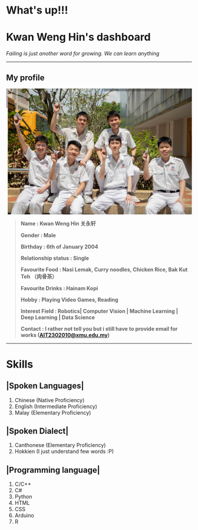 # What's up!!!
# Kwan Weng Hin's dashboard
*Failing is just another word for growing. We can learn anything*

-----------------------------------------------------
## My profile
 <img decoding="async" align="center" src="images/campusLifePic2.png">

> **Name                : Kwan Weng Hin 关永轩**
>
> **Gender              : Male**
>
> **Birthday            : 6th of January 2004**
>
> **Relationship status : Single**
>
>**Favourite Food       : Nasi Lemak, Curry noodles, Chicken Rice, Bak Kut Teh （肉骨茶）**
>
>**Favourite Drinks     : Hainam Kopi**
>
>**Hobby                : Playing Video Games, Reading** 
>
>**Interest Field       : Robotics| Computer Vision | Machine Learning | Deep Learning | Data Science**
>
>**Contact              : I rather not tell you but i still have to provide email for works (AIT2302010@xmu.edu.my)**

-----------------------------------------------------

# Skills

 ## |Spoken Languages|
1. Chinese (Native Proficiency)
2. English (Intermediate Proficiency)
3. Malay   (Elementary Proficiency)

 ## |Spoken Dialect|
1. Canthonese (Elementary Proficiency)
2. Hokkien (I just understand few words :P) 

 ## |Programming language|
1. C/C++
2. C#
3. Python
4. HTML
5. CSS
6. Arduino
7. R


